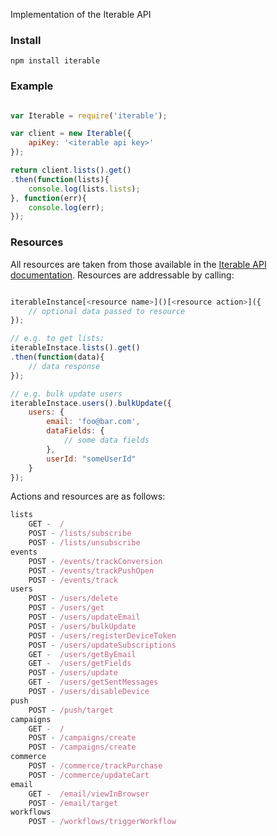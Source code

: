 Implementation of the Iterable API


### Install

```
npm install iterable
```

### Example

```javascript

var Iterable = require('iterable');

var client = new Iterable({
	apiKey: '<iterable api key>'
});

return client.lists().get()
.then(function(lists){
	console.log(lists.lists);
}, function(err){
	console.log(err);
});

```

### Resources

All resources are taken from those available in the [Iterable API documentation](). Resources are addressable by calling:

```javascript

iterableInstance[<resource name>]()[<resource action>]({
	// optional data passed to resource
});

// e.g. to get lists:
iterableInstace.lists().get()
.then(function(data){
	// data response
});

// e.g. bulk update users
iterableInstace.users().bulkUpdate({
	users: {
		email: 'foo@bar.com',
		dataFields: {
			// some data fields
		},
		userId: "someUserId"
	}
});
```

Actions and resources are as follows:

```javascript
lists
	GET -  /
	POST - /lists/subscribe
	POST - /lists/unsubscribe
events
	POST - /events/trackConversion
	POST - /events/trackPushOpen
	POST - /events/track
users
	POST - /users/delete
	POST - /users/get
	POST - /users/updateEmail
	POST - /users/bulkUpdate
	POST - /users/registerDeviceToken
	POST - /users/updateSubscriptions
	GET -  /users/getByEmail
	GET -  /users/getFields
	POST - /users/update
	GET -  /users/getSentMessages
	POST - /users/disableDevice
push
	POST - /push/target
campaigns
	GET -  /
	POST - /campaigns/create
	POST - /campaigns/create
commerce
	POST - /commerce/trackPurchase
	POST - /commerce/updateCart
email
	GET -  /email/viewInBrowser
	POST - /email/target
workflows
	POST - /workflows/triggerWorkflow
```